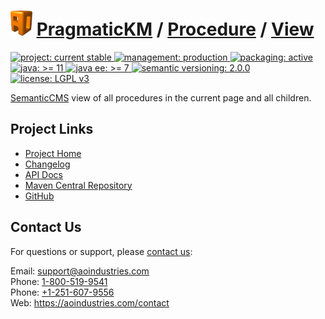 # [<img src="ao-logo.png" alt="AO Logo" width="35" height="40">](https://github.com/aoindustries) [PragmaticKM](https://github.com/aoindustries/pragmatickm) / [Procedure](https://github.com/aoindustries/pragmatickm-procedure) / [View](https://github.com/aoindustries/pragmatickm-procedure-view)
<p>
	<a href="https://aoindustries.com/life-cycle#project-current-stable">
		<img src="https://pragmatickm.com/ao-badges/project-current-stable.svg" alt="project: current stable" />
	</a>
	<a href="https://aoindustries.com/life-cycle#management-production">
		<img src="https://pragmatickm.com/ao-badges/management-production.svg" alt="management: production" />
	</a>
	<a href="https://aoindustries.com/life-cycle#packaging-active">
		<img src="https://pragmatickm.com/ao-badges/packaging-active.svg" alt="packaging: active" />
	</a>
	<br />
	<a href="https://docs.oracle.com/en/java/javase/11/docs/api/">
		<img src="https://pragmatickm.com/ao-badges/java-11.svg" alt="java: &gt;= 11" />
	</a>
	<a href="https://docs.oracle.com/javaee/7/api/">
		<img src="https://pragmatickm.com/ao-badges/javaee-7.svg" alt="java ee: &gt;= 7" />
	</a>
	<a href="http://semver.org/spec/v2.0.0.html">
		<img src="https://pragmatickm.com/ao-badges/semver-2.0.0.svg" alt="semantic versioning: 2.0.0" />
	</a>
	<a href="https://www.gnu.org/licenses/lgpl-3.0">
		<img src="https://pragmatickm.com/ao-badges/license-lgpl-3.0.svg" alt="license: LGPL v3" />
	</a>
</p>

[SemanticCMS](https://github.com/aoindustries/semanticcms) view of all procedures in the current page and all children.

## Project Links
* [Project Home](https://pragmatickm.com/procedure/view/)
* [Changelog](https://pragmatickm.com/procedure/view/changelog)
* [API Docs](https://pragmatickm.com/procedure/view/apidocs/)
* [Maven Central Repository](https://search.maven.org/artifact/com.pragmatickm/pragmatickm-procedure-view)
* [GitHub](https://github.com/aoindustries/pragmatickm-procedure-view)

## Contact Us
For questions or support, please [contact us](https://aoindustries.com/contact):

Email: [support@aoindustries.com](mailto:support@aoindustries.com)  
Phone: [1-800-519-9541](tel:1-800-519-9541)  
Phone: [+1-251-607-9556](tel:+1-251-607-9556)  
Web: https://aoindustries.com/contact
